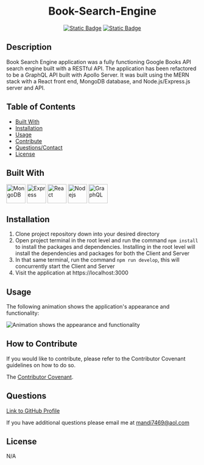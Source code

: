 <div align="center">

# Book-Search-Engine
[![Static Badge](https://img.shields.io/badge/GitHub-mandi7469-darkgreen)](https://github.com/mandi7469)
[![Static Badge](https://img.shields.io/badge/LinkedIn-amandachanga-blue%20)](https://www.linkedin.com/in/amanda-changa/)

</div>

## Description

Book Search Engine application was a fully functioning Google Books API search engine built with a RESTful API. The application has been refactored to be a GraphQL API built with Apollo Server. It was built using the MERN stack with a React front end, MongoDB database, and Node.js/Express.js server and API.

## Table of Contents 

- [Built With](#built-with)
- [Installation](#installation)
- [Usage](#usage)
- [Contribute](#how-to-contribute)
- [Questions/Contact](#questions)
- [License](#license)

## Built With

[<img height="50" width="50" align="center" alt="MongoDB" src="https://cdn.jsdelivr.net/gh/devicons/devicon@latest/icons/mongodb/mongodb-plain-wordmark.svg">](https://www.mongodb.com/docs/compass/current/) 
[<img height="50" width="50" align="center" alt="Express" src="https://cdn.jsdelivr.net/gh/devicons/devicon@latest/icons/express/express-original.svg">](https://expressjs.com/en/starter/installing.html)
[<img height="50" width="50" align="center" alt="React" src="https://cdn.jsdelivr.net/gh/devicons/devicon@latest/icons/react/react-original-wordmark.svg">](https://react.dev/)
[<img height="50" width="50" align="center" alt="Nodejs" src="https://cdn.jsdelivr.net/gh/devicons/devicon@latest/icons/nodejs/nodejs-plain-wordmark.svg">](https://nodejs.org/en)
[<img height="50" width="50" align="center" alt="GraphQL" src="https://cdn.jsdelivr.net/gh/devicons/devicon@latest/icons/graphql/graphql-plain-wordmark.svg" />](https://graphql.org/)


## Installation

1. Clone project repository down into your desired directory
2. Open project terminal in the root level and run the command `npm install` to install the packages and dependencies. Installing in the root level will install the dependencies and packages for both the Client and Server
3. In that same terminal, run the command `npm run develop`, this will concurrently start the Client and Server
4. Visit the application at https://localhost:3000

## Usage

The following animation shows the application's appearance and functionality:

![Animation shows the appearance and functionality](./client/src/assets/bookSearchGif-ezgif.com-video-to-gif-converter.gif)

## How to Contribute

If you would like to contribute, please refer to the Contributor Covenant guidelines on how to do so.

The [Contributor Covenant](https://www.contributor-covenant.org/).

## Questions

[Link to GitHub Profile](https://github.com/mandi7469)

If you have additional questions please email me at mandi7469@aol.com

## License

N/A